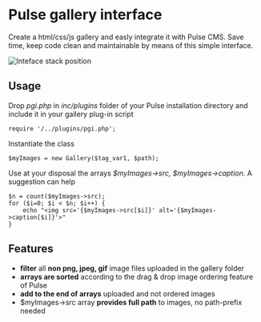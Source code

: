 # Pulse gallery interface
Create a html/css/js gallery and easly integrate it with Pulse CMS. Save time, keep code clean and maintainable by means of this simple interface.

![Inteface stack position](http://tarqez.github.io/pulsecms-gallery-interface/pgi.jpg)
## Usage
Drop _pgi.php_ in _inc/plugins_ folder of your Pulse installation directory and include it in your gallery plug-in script

    require '/../plugins/pgi.php';  

Instantiate the class

    $myImages = new Gallery($tag_var1, $path);

Use at your disposal the arrays _$myImages->src, $myImages->caption_. A suggestion can help

    $n = count($myImages->src);
    for ($i=0; $i < $n; $i++) {
        echo "<img src='{$myImages->src[$i]}' alt='{$myImages->caption[$i]}'>"
    }
## Features
* __filter__ all __non png, jpeg, gif__ image files uploaded in the gallery folder
* __arrays are sorted__ according to the drag & drop image ordering feature of Pulse
* __add to the end of arrays__ uploaded and not ordered images
* $myImages->src array __provides full path__ to images, no path-prefix needed
